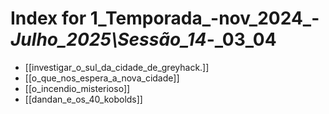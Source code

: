 # Index for 1_Temporada_-nov_2024_-_Julho_2025\Sessão_14_-_03_04

- [[investigar_o_sul_da_cidade_de_greyhack.]]
- [[o_que_nos_espera_a_nova_cidade]]
- [[o_incendio_misterioso]]
- [[dandan_e_os_40_kobolds]]
